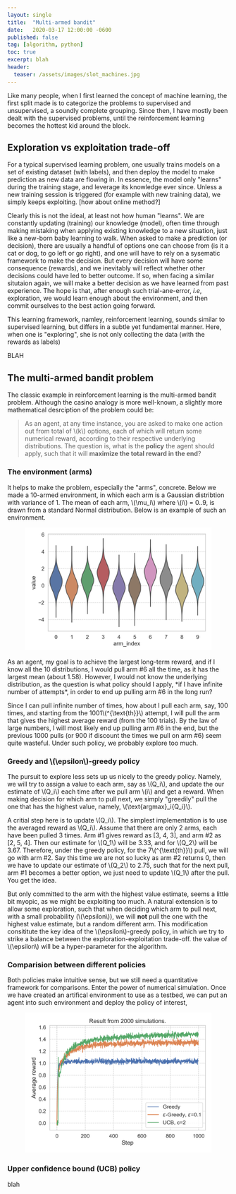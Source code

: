 ```yaml
---
layout: single
title:  "Multi-armed bandit"
date:   2020-03-17 12:00:00 -0600
published: false
tag: [algorithm, python]
toc: true
excerpt: blah
header:
  teaser: /assets/images/slot_machines.jpg
---
```

Like many people, when I first learned the concept of machine learning, the first split made is to categorize the problems to supervised and unsupervised, a soundly complete grouping. Since then, I have mostly been dealt with the supervised problems, until the reinforcement learning becomes the hottest kid around the block. 

## Exploration vs exploitation trade-off
For a typical supervised learning problem, one usually trains models on a set of existing dataset (with labels), and then deploy the model to make prediction as new data are flowing in. In essence, the model only "learns" during the training stage, and leverage its knowledge ever since. Unless a new training session is triggered (for example with new training data), we simply keeps exploiting. [how about online method?]

Clearly this is not the ideal, at least not how human "learns". We are constantly updating (training) our knowledge (model), often time through making mistaking when applying existing knowledge to a new situation, just like a new-born baby learning to walk. When asked to make a prediction (or decision), there are usually a handful of options one can choose from (is it a cat or dog, to go left or go right), and one will have to rely on a sysematic framework to make the decision. But every decision will have some consequence (rewards), and we inevitably will reflect whether other decisions could have led to better outcome. If so, when facing a similar situtaion again, we will make a better decision as we have learned from past experience. The hope is that, after enough such trial-ane-error, *i.e*, exploration, we would learn enough about the environment, and then commit ourselves to the best action going forward. 

This learning framework, namley, reinforcement learning, sounds similar to supervised learning, but differs in a subtle yet fundamental manner. Here, when one is "exploring", she is not only collecting the data (with the rewards as labels)

BLAH

## The multi-armed bandit problem
The classic example in reinforcement learning is the multi-armed bandit problem. Although the casino analogy is more well-known, a slightly more mathematical desrciption of the problem could be:
 
> As an agent, at any time instance, you are asked to make one action out from total of \\(k\\) options, each of which will return some numerical reward, according to their respective underlying distributions. The question is, what is the **policy** the agent should apply, such that it will **maximize the total reward in the end**?

### The environment (arms)
It helps to make the problem, especially the "arms", concrete. Below we made a 10-armed environment, in which each arm is a Gaussian distribtion with variance of 1. The mean of each arm, \\(\mu_i\\) where \\(i\\) = 0..9, is drawn from a standard Normal distribution. Below is an example of such an environment. 
<figure>
<center>
<a href="/assets/images/multi_armed_bandit_testbed.png"><img src="/assets/images/multi_armed_bandit_testbed.png"></a>
</center>
</figure>
As an agent, my goal is to achieve the largest long-term reward, and if I know all the 10 distributions, I would pull arm #6 all the time, as it has the largest mean (about 1.58). However, I would not know the underlying distribution, as the question is what policy should I apply, *if I have infinite number of attempts*, in order to end up pulling arm #6 in the long run?

Since I can pull infinite number of times, how about I pull each arm, say, 100 times, and starting from the 1001\\(^{\text{th}}\\) attempt, I will pull the arm that gives the highest average reward (from the 100 trials). By the law of large numbers, I will most likely end up pulling arm #6 in the end, but the previous 1000 pulls (or 900 if discount the times we pull on arm #6) seem quite wasteful. Under such policy, we probably explore too much.

### Greedy and \\(\epsilon\\)-greedy policy
The pursuit to explore less sets up us nicely to the greedy policy. Namely, we will try to assign a value to each arm, say as \\(Q_i\\), and update the our estimate of \\(Q_i\\) each time after we pull arm \\(i\\) and get a reward. When making decision for which arm to pull next, we simply "greedily" pull the one that has the highest value, namely, \\(\text{argmax}_i{Q_i}\\).

A critial step here is to update \\(Q_i\\). The simplest implementation is to use the averaged reward as \\(Q_i\\). Assume that there are only 2 arms, each have been pulled 3 times. Arm #1 gives reward as [3, 4, 3], and arm #2 as [2, 5, 4]. Then our estimate for \\(Q_1\\) will be 3.33, and for \\(Q_2\\) will be 3.67. Therefore, under the greedy policy, for the 7\\(^{\text{th}}\\) pull, we will go with arm #2. Say this time we are not so lucky as arm #2 returns 0, then we have to update our estimate of \\(Q_2\\) to 2.75, such that for the next pull, arm #1 becomes a better option, we just need to update \\(Q_1\\) after the pull. You get the idea. 

But only committed to the arm with the highest value estimate, seems a little bit myopic, as we might be exploiting too much. A natural extension is to allow some exploration, such that when deciding which arm to pull next, with a small probability (\\(\epsilon\\)), we will **not** pull the one with the highest value estimate, but a random different arm. This modification consititute the key idea of the \\(\epsilon\\)-greedy policy, in which we try to strike a balance between the exploration-exploitation trade-off. the value of \\(\epsilon\\) will be a hyper-parameter for the algorithm. 


### Comparision between different policies
Both policies make intuitive sense, but we still need a quantitative framework for comparisons. Enter the power of numerical simulation. Once we have created an artifical environment to use as a testbed, we can put an agent into such environment and deploy the policy of interest,  
<figure>
<center>
<a href="/assets/images/multi_armed_bandit_comparison.png"><img src="/assets/images/multi_armed_bandit_comparison.png"></a>
</center>
</figure>

### Upper confidence bound (UCB) policy
blah







